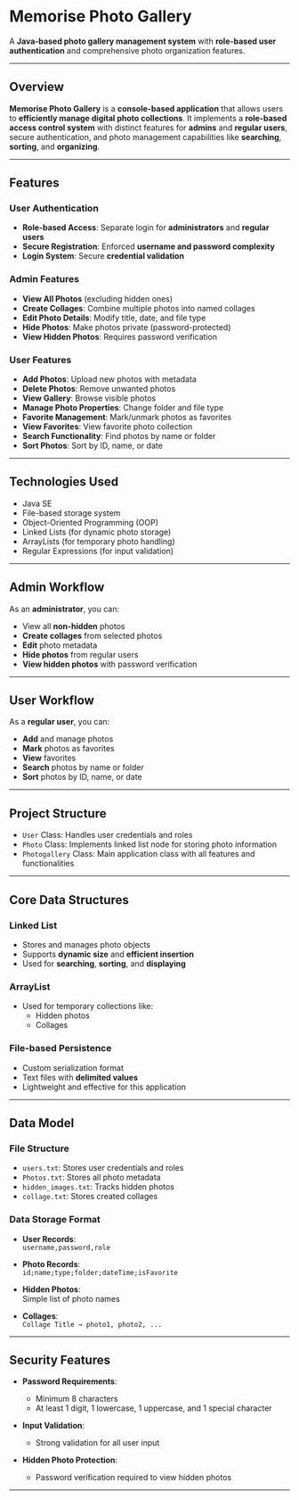 #  Memorise Photo Gallery

A **Java-based photo gallery management system** with **role-based user authentication** and comprehensive photo organization features.

---

##  Overview

**Memorise Photo Gallery** is a **console-based application** that allows users to **efficiently manage digital photo collections**. It implements a **role-based access control system** with distinct features for **admins** and **regular users**, secure authentication, and photo management capabilities like **searching**, **sorting**, and **organizing**.

---

##  Features

###  User Authentication

- **Role-based Access**: Separate login for **administrators** and **regular users**
- **Secure Registration**: Enforced **username and password complexity**
- **Login System**: Secure **credential validation**

###  Admin Features

- **View All Photos** (excluding hidden ones)
- **Create Collages**: Combine multiple photos into named collages
- **Edit Photo Details**: Modify title, date, and file type
- **Hide Photos**: Make photos private (password-protected)
- **View Hidden Photos**: Requires password verification

###  User Features

- **Add Photos**: Upload new photos with metadata
- **Delete Photos**: Remove unwanted photos
- **View Gallery**: Browse visible photos
- **Manage Photo Properties**: Change folder and file type
- **Favorite Management**: Mark/unmark photos as favorites
- **View Favorites**: View favorite photo collection
- **Search Functionality**: Find photos by name or folder
- **Sort Photos**: Sort by ID, name, or date

---

##  Technologies Used

- Java SE
- File-based storage system
- Object-Oriented Programming (OOP)
- Linked Lists (for dynamic photo storage)
- ArrayLists (for temporary photo handling)
- Regular Expressions (for input validation)

---

##  Admin Workflow

As an **administrator**, you can:

- View all **non-hidden** photos
- **Create collages** from selected photos
- **Edit** photo metadata
- **Hide photos** from regular users
- **View hidden photos** with password verification

---

##  User Workflow

As a **regular user**, you can:

- **Add** and manage photos
- **Mark** photos as favorites
- **View** favorites
- **Search** photos by name or folder
- **Sort** photos by ID, name, or date

---

##  Project Structure

- `User` Class: Handles user credentials and roles
- `Photo` Class: Implements linked list node for storing photo information
- `Photogallery` Class: Main application class with all features and functionalities

---

##  Core Data Structures

###  Linked List

- Stores and manages photo objects
- Supports **dynamic size** and **efficient insertion**
- Used for **searching**, **sorting**, and **displaying**

###  ArrayList

- Used for temporary collections like:
  - Hidden photos
  - Collages

###  File-based Persistence

- Custom serialization format
- Text files with **delimited values**
- Lightweight and effective for this application

---

##  Data Model

###  File Structure

- `users.txt`: Stores user credentials and roles
- `Photos.txt`: Stores all photo metadata
- `hidden_images.txt`: Tracks hidden photos
- `collage.txt`: Stores created collages

### Data Storage Format

- **User Records**:  
  `username,password,role`

- **Photo Records**:  
  `id;name;type;folder;dateTime;isFavorite`

- **Hidden Photos**:  
  Simple list of photo names

- **Collages**:  
  `Collage Title → photo1, photo2, ...`

---

##  Security Features

- **Password Requirements**:  
  - Minimum 8 characters  
  - At least 1 digit, 1 lowercase, 1 uppercase, and 1 special character

- **Input Validation**:  
  - Strong validation for all user input

- **Hidden Photo Protection**:  
  - Password verification required to view hidden photos

---
